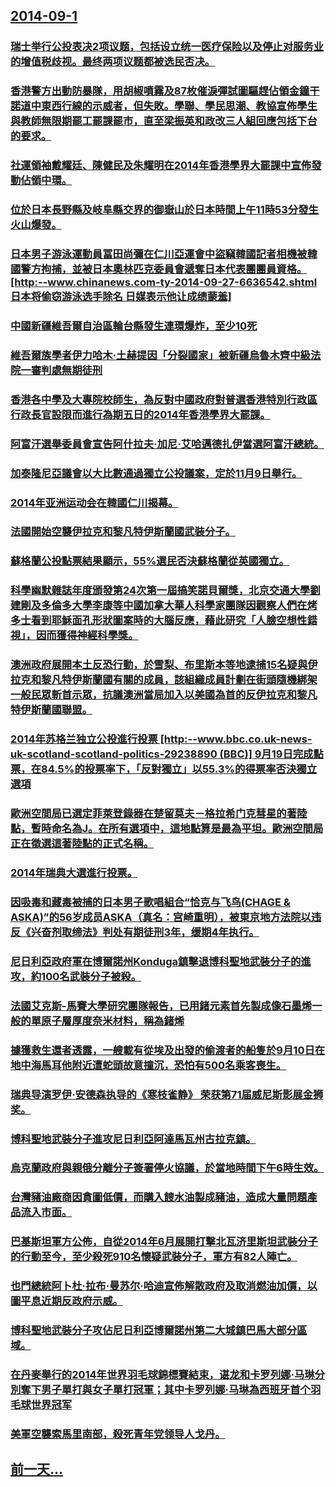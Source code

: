 ## [2014-09-1](/zh/news/2014/09/1/index.md)

### [瑞士举行公投表决2项议题，包括设立统一医疗保险以及停止对服务业的增值税歧视。最终两项议题都被选民否决。 ](/zh/news/2014/09/1/瑞士举行公投表决2项议题-包括设立统一医疗保险以及停止对服务业的增值税歧视-最终两项议题都被选民否决.md)
### [ 香港警方出動防暴隊，用胡椒噴霧及87枚催淚彈試圖驅趕佔領金鐘干諾道中東西行線的示威者，但失敗。學聯、學民思潮、教協宣佈學生與教師無限期罷工罷課罷市，直至梁振英和政改三人組回應包括下台的要求。 ](/zh/news/2014/09/1/香港警方出動防暴隊-用胡椒噴霧及87枚催淚彈試圖驅趕佔領金鐘干諾道中東西行線的示威者-但失敗-學聯-學民思潮-教協宣佈.md)
### [ 社運領袖戴耀廷、陳健民及朱耀明在2014年香港學界大罷課中宣佈發動佔領中環。 ](/zh/news/2014/09/1/社運領袖戴耀廷-陳健民及朱耀明在2014年香港學界大罷課中宣佈發動佔領中環.md)
### [ 位於日本長野縣及岐阜縣交界的御嶽山於日本時間上午11時53分發生火山爆發。](/zh/news/2014/09/1/位於日本長野縣及岐阜縣交界的御嶽山於日本時間上午11時53分發生火山爆發.md)
### [ 日本男子游泳運動員冨田尚彌在仁川亞運會中盜竊韓國記者相機被韓國警方拘捕，並被日本奧林匹克委員會遞奪日本代表團團員資格。 [http:--www.chinanews.com-ty-2014-09-27-6636542.shtml 日本将偷窃游泳选手除名 日媒表示他让成绩蒙羞] ](/zh/news/2014/09/1/日本男子游泳運動員冨田尚彌在仁川亞運會中盜竊韓國記者相機被韓國警方拘捕-並被日本奧林匹克委員會遞奪日本代表團團員資格.md)
### [ 中國新疆維吾爾自治區輪台縣發生連環爆炸，至少10死](/zh/news/2014/09/1/中國新疆維吾爾自治區輪台縣發生連環爆炸-至少10死.md)
### [ 維吾爾族學者伊力哈木·土赫提因「分裂國家」被新疆烏魯木齊中級法院一審判處無期徒刑](/zh/news/2014/09/1/維吾爾族學者伊力哈木-土赫提因-分裂國家-被新疆烏魯木齊中級法院一審判處無期徒刑.md)
### [ 香港各中學及大專院校師生，為反對中國政府對普選香港特別行政區行政長官設限而進行為期五日的2014年香港學界大罷課。 ](/zh/news/2014/09/1/香港各中學及大專院校師生-為反對中國政府對普選香港特別行政區行政長官設限而進行為期五日的2014年香港學界大罷課.md)
### [ 阿富汗選舉委員會宣告阿什拉夫·加尼·艾哈邁德扎伊當選阿富汗總統。 ](/zh/news/2014/09/1/阿富汗選舉委員會宣告阿什拉夫-加尼-艾哈邁德扎伊當選阿富汗總統.md)
### [ 加泰隆尼亞議會以大比數通過獨立公投議案，定於11月9日舉行。 ](/zh/news/2014/09/1/加泰隆尼亞議會以大比數通過獨立公投議案-定於11月9日舉行.md)
### [ 2014年亚洲运动会在韓國仁川揭幕。 ](/zh/news/2014/09/1/2014年亚洲运动会在韓國仁川揭幕.md)
### [ 法國開始空襲伊拉克和黎凡特伊斯蘭國武裝分子。 ](/zh/news/2014/09/1/法國開始空襲伊拉克和黎凡特伊斯蘭國武裝分子.md)
### [ 蘇格蘭公投點票結果顯示，55%選民否決蘇格蘭從英國獨立。](/zh/news/2014/09/1/蘇格蘭公投點票結果顯示-55-選民否決蘇格蘭從英國獨立.md)
### [ 科學幽默雜誌年度頒發第24次第一屆搞笑諾貝爾獎，北京交通大學劉建剛及多倫多大學李康等中國加拿大華人科學家團隊因觀察人們在烤多士看到耶穌面孔形狀圖案時的大腦反應，藉此研究「人臉空想性錯視」，因而獲得神經科學獎。 ](/zh/news/2014/09/1/科學幽默雜誌年度頒發第24次第一屆搞笑諾貝爾獎-北京交通大學劉建剛及多倫多大學李康等中國加拿大華人科學家團隊因觀察人們.md)
### [ 澳洲政府展開本土反恐行動，於雪梨、布里斯本等地逮捕15名疑與伊拉克和黎凡特伊斯蘭國有關的成員，該組織成員計劃在街頭隨機綁架一般民眾斬首示眾，抗議澳洲當局加入以美國為首的反伊拉克和黎凡特伊斯蘭國聯盟。 ](/zh/news/2014/09/1/澳洲政府展開本土反恐行動-於雪梨-布里斯本等地逮捕15名疑與伊拉克和黎凡特伊斯蘭國有關的成員-該組織成員計劃在街頭隨機.md)
### [ 2014年苏格兰独立公投進行投票 [http:--www.bbc.co.uk-news-uk-scotland-scotland-politics-29238890 (BBC)] 9月19日完成點票，在84.5%的投票率下，「反對獨立」以55.3%的得票率否決獨立選項](/zh/news/2014/09/1/2014年苏格兰独立公投進行投票-http-wwwbbccouk-news-uk-scotland-sco.md)
### [ 歐洲空間局已選定菲萊登錄器在楚留莫夫－格拉希门克彗星的著陸點，暫時命名為J。在所有選項中，這地點算是最為平坦。歐洲空間局正在徵選這著陸點的正式名稱。 ](/zh/news/2014/09/1/歐洲空間局已選定菲萊登錄器在楚留莫夫-格拉希门克彗星的著陸點-暫時命名為J-在所有選項中-這地點算是最為平坦-歐洲空間.md)
### [ 2014年瑞典大選進行投票。 ](/zh/news/2014/09/1/2014年瑞典大選進行投票.md)
### [ 因吸毒和藏毒被捕的日本男子歌唱組合“恰克与飞鸟(CHAGE & ASKA)”的56岁成员ASKA（真名：宫崎重明），被東京地方法院以违反《兴奋剂取缔法》判处有期徒刑3年，缓期4年执行。 ](/zh/news/2014/09/1/因吸毒和藏毒被捕的日本男子歌唱組合-恰克与飞鸟-CHAGE-ASKA-的56岁成员ASKA-真名-宫崎重明-被.md)
### [ 尼日利亞政府軍在博爾諾州Konduga鎮擊退博科聖地武裝分子的進攻，約100名武裝分子被殺。 ](/zh/news/2014/09/1/尼日利亞政府軍在博爾諾州Konduga鎮擊退博科聖地武裝分子的進攻-約100名武裝分子被殺.md)
### [ 法國艾克斯-馬賽大學研究團隊報告，已用鍺元素首先製成像石墨烯一般的單原子層厚度奈米材料，稱為鍺烯](/zh/news/2014/09/1/法國艾克斯-馬賽大學研究團隊報告-已用鍺元素首先製成像石墨烯一般的單原子層厚度奈米材料-稱為鍺烯.md)
### [ 據獲救生還者透露，一艘載有從埃及出發的偷渡者的船隻於9月10日在地中海馬耳他附近遭蛇頭故意撞沉，恐怕有500名乘客喪生。 ](/zh/news/2014/09/1/據獲救生還者透露-一艘載有從埃及出發的偷渡者的船隻於9月10日在地中海馬耳他附近遭蛇頭故意撞沉-恐怕有500名乘客喪生.md)
### [ 瑞典导演罗伊·安德森执导的《寒枝雀静》 荣获第71届威尼斯影展金狮奖。 ](/zh/news/2014/09/1/瑞典导演罗伊-安德森执导的-寒枝雀静-荣获第71届威尼斯影展金狮奖.md)
### [ 博科聖地武裝分子進攻尼日利亞阿達馬瓦州古拉克鎮。 ](/zh/news/2014/09/1/博科聖地武裝分子進攻尼日利亞阿達馬瓦州古拉克鎮.md)
### [ 烏克蘭政府與親俄分離分子簽署停火協議，於當地時間下午6時生效。 ](/zh/news/2014/09/1/烏克蘭政府與親俄分離分子簽署停火協議-於當地時間下午6時生效.md)
### [ 台灣豬油廠商因貪圖低價，而購入餿水油製成豬油，造成大量問題產品流入市面。](/zh/news/2014/09/1/台灣豬油廠商因貪圖低價-而購入餿水油製成豬油-造成大量問題產品流入市面.md)
### [ 巴基斯坦軍方公佈，自從2014年6月展開打擊北瓦济里斯坦武裝分子的行動至今，至少殺死910名懷疑武裝分子，軍方有82人陣亡。 ](/zh/news/2014/09/1/巴基斯坦軍方公佈-自從2014年6月展開打擊北瓦济里斯坦武裝分子的行動至今-至少殺死910名懷疑武裝分子-軍方有82人.md)
### [ 也門總統阿卜杜·拉布·曼苏尔·哈迪宣佈解散政府及取消燃油加價，以圖平息近期反政府示威。 ](/zh/news/2014/09/1/也門總統阿卜杜-拉布-曼苏尔-哈迪宣佈解散政府及取消燃油加價-以圖平息近期反政府示威.md)
### [ 博科聖地武裝分子攻佔尼日利亞博爾諾州第二大城鎮巴馬大部分區域。 ](/zh/news/2014/09/1/博科聖地武裝分子攻佔尼日利亞博爾諾州第二大城鎮巴馬大部分區域.md)
### [ 在丹麥舉行的2014年世界羽毛球錦標賽結束，谌龙和卡罗列娜·马琳分別奪下男子單打與女子單打冠軍；其中卡罗列娜·马琳為西班牙首个羽毛球世界冠军](/zh/news/2014/09/1/在丹麥舉行的2014年世界羽毛球錦標賽結束-谌龙和卡罗列娜-马琳分別奪下男子單打與女子單打冠軍-其中卡罗列娜-马琳為西.md)
### [ 美軍空襲索馬里南部，殺死青年党领导人戈丹。 ](/zh/news/2014/09/1/美軍空襲索馬里南部-殺死青年党领导人戈丹.md)
## [前一天...](/zh/news/2014/08/31/index.md)

